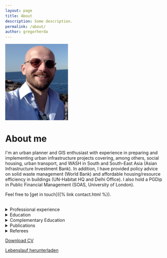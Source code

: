 ```yaml
---
layout: page
title: About
description: Some description.
permalink: /about/
author: gregorherda
---
```


<img class="img-rounded" width="200px" src="/assets/img/uploads/profile.png">

# About me

I'm an urban planner and GIS enthusiast with experience in preparing and implementing urban infrastructure projects covering, among others, social housing, urban transport, and WASH in South and South-East Asia (Asian Infrastructure Investment Bank). In addition, I have provided policy advice on solid waste management (World Bank) and affordable housing/resource efficiency in buildings (UN-Habitat HQ and Delhi Office). I also hold a PGDip in Public Financial Management (SOAS, University of London).

Feel free to [get in touch]({% link contact.html %}).

<br>


<details markdown=block>
<summary markdown=span>Professional experience</summary>

| **From - To**  | **Position**  |
|---|---|
|  **03.2021 – 06.2021** | **World Bank Group/IFC – Headquarters (Washington, D.C.) and Nigeria Country Office (Abuja)**<br>*Consultant (home-based)*{::nomarkdown}<ul><li>Developed a Lagos/Nigeria solid waste management sector brief and firm ToR incl. database design</li></ul>{:/}  |
|  **11.2019 – 09.2020** | **Asian Infrastructure Investment Bank (AIIB) – Beijing, China**<br>*Investment Operations Specialist (Urban WASH, Housing, Transport and Solid Waste Management)*{::nomarkdown}<ul><li>Lead and co-lead urban infrastructure projects in South and South-East Asia, e.g. as:</li><ul><li>Project team leader: Andhra Pradesh Urban Water Supply and Septage Management Improvement Project (USD400 m, implementation, providing WASH infrastructure for 50 towns)</li><li>Project team leader: Colombo Urban Regeneration Project (USD200 m, implementation phase: construction of social housing for 5,500 households and PPP land redevelopment)</li><li>Back-up team leader: Mumbai Urban Transport Project 3 (USD500 m, implementation phase, covering track extension, trespass control, station development, and technical assistance)</li><li>Back-up team leader: Mumbai Urban Transport Project 3A-1 (USD500 m, preparation, covering communications-based train control (CBTC), station development, and technical assistance)</li></ul></ul>{:/}  |
| **11.2017 - 11.2019**  | **Asian Infrastructure Investment Bank (AIIB) – Beijing, China**<br>*[Young Professional](https://www.aiib.org/en/opportunities/career/young-professionals-program/index.html)*{::nomarkdown}<ul><li>Prepared and implemented projects covering low-income housing, Bus Rapid Transit; light rail; multi-sectoral urban, rural, and tourism infrastructure; solid waste management; and building retrofits in Central, South, and South East Asia with wide-ranging responsibilities including:</li><ul><li>evaluating project alignment with local, regional and national development plans;</li><li>due diligence and drafting of project documents during all stages of the project cycle;<li>conducting economic and financial analyses of project proposals;</li><li>evaluation of technical designs, environmental and social safeguards, procurement and implementation arrangements, results frameworks, and counterparty integrity;</li><li>improvement of project design, including through independent engagement with clients;</li><li>managing individual consultants and consulting firms;</li></ul><li>Supported the Risk Management Department’s compliance work on Know Your Counterparty (KYC), Anti-Money-Laundering, and Countering the Financing of Terrorism (AML/CFT).</li></ul>{:/} |
| **03.2017 – 10.2017**  | **UN-Habitat, Regional Office for Asia and the Pacific – New Delhi, India**<br>*Regional Housing Advisor for UN-Habitat India, Sri Lanka, and Afghanistan Country Offices*{::nomarkdown}<ul><li>Coordinated India’s draft National Urban Housing and Habitat Policy 2017 and, inter alia, lead a National Housing Programme proposal for Afghanistan all in close collaboration with line ministries.</li></ul>></ul>{:/} |
| **11.2014 – 03.2017**  | **UN-Habitat, Housing and Slum Upgrading Branch, Housing Unit – Nairobi, Kenya  **<br>*Consultant, Sustainable Housing*{::nomarkdown}<ul><li>Prepared, and participated in, global fora (e.g. COP21-23, Habitat III/New Urban Agenda, WSBE)</li><li>Housing Lead for the 10YFP Sustainable Building and Construction program, coordinator for the Global Network for Sustainable Housing, and lead for development of SDG Target 11.c metadata </li><li>Advised on national housing policies and housing sector profiles for several Sub-Saharan African countries as well as Afghanistan</li><li>Advised for the <a href="http://mainstreamingsustainablehousing.org/">Mainstreaming Sustainable Social Housing in India</a> project</li></ul)>{:/}  |
| **06.2014 – 10.2014**  | **UN-Habitat, Housing and Slum Upgrading Branch, Housing Unit – Nairobi, Kenya**<br>*Intern, Sustainable Housing*  |
| **09.2008 – 09.2012**  | **2 years each working as a lecturer/interpreter in Taiyuan, China, and translator in Cork, Ireland**<br>*Intern, Sustainable Housing*  |

</details>

<details markdown=block>
<summary markdown=span>Education</summary>

| **From - To**  | **Course**  |
|:---:|---|
|  **09.2020 – 09.2021** | **Master of Science in Geographic Information Systems**<br>Ulster University, United Kingdom {::nomarkdown}<ul><li><b>Modules</b>: Principles of GIS*, Spatial Data Management*, Introduction to Remote Sensing*, GIS Databases*, Spatial Analysis and Modeling*, Web-based GIS*, GIS for Environmental Manage-ment*, Programming for GIS and Remote Sensing* (* Completed with Distinction)</li><li><b>MSc Thesis Topic</b>: “<i>Python for Smarter Cities: Comparison of Python libraries for static and interactive visualisations of large vector data</i>”</li></ul>{:/}  |
| **09.2019**  | **Fitch-led Credit and Investment Program, Asian Infrastructure Investment Bank** {::nomarkdown}<ul><li><b>Modules</b>: Financial Statement Analysis, Sovereign and Country Risk, Corporate Credit Analysis, Corporate Rating Methodology, Financial Modeling</li></ul>{:/}  |
| **08.2016 – 12.2018**  | **Post-Graduate Diploma in Public Financial Management** (ACCA-endorsed)<br>Centre for Financial and Management Studies, SOAS, University of London, United Kingdom  {::nomarkdown}<ul><li><b>Modules</b>: Revenue (<i>tax policy and administration, local revenues, budget deficits and national debt, foreign aid</i>); Privatisation and Public-Private Partnerships; Planning and Performance (<i>budgeting, costing, budget execution, accounting & reporting, performance monitoring</i>); International Public Sector Accounting Standards (IPSAS)</li></ul>{:/} |
| **11.2015**  | **Post-Graduate Diploma in Developing Social Housing Projects** <br>Institute for Housing and Urban Development Studies (IHS), Erasmus University Rotterdam {::nomarkdown}<ul><li><b>Modules</b>: Housing needs assessments; housing design and human settlements planning; social housing policy and programmes; finance, management and maintenance of social housing, including subsidies and PPPs, performance contracting, and institution building; land economics</li></ul>{:/}|
| **09.2012 – 05.2014**  | **Masters in Planning and Sustainable Development (MPlan)** (RTPI-accredited)<br>Centre for Planning Education and Research (CPER), University College Cork, Ireland {::nomarkdown}<ul><li><b>Awards and Results: </b>Full Taught Masters Scholarship; Second Class Honours, Grade 1</li><li><b>Modules</b> (<i>inter alia</i>): Housing, Social Change and Community Needs; Plan-making and Forward Planning Skills; Spatial Planning for Cities and Regions; Drawing, Spatial Data and Observation Skills; Urban Design; Property, Sustainable Growth and Enterprise</li></ul>{:/} |
| **2005 – 2008**  | **Bachelor of Arts in Sinology (Chinese Studies) and English Studies**<br>Ruhr-Universität Bochum – Bochum, Germany {::nomarkdown}<ul><li><b>Results</b>: First Class Honours</li></ul>{:/}  |

</details>

<details markdown=block>
<summary markdown=span>Complementary Education</summary>

| **Area**  |  **Skills** |
|---|---|
| **Computer Skills**  | Microsoft Office 365 – QGIS, ArcGIS Pro – Python (analysis and visualisations, [profile on GitHub](https://github.com/gregorhd/)) – PostgreSQL, PostGIS – GeoServer, OpenLayers – ERDAS IMAGINE/Google Earth Engine – JASP/SPSS<br>**MOOC Certificates**: [Advanced Topics in SQL](https://courses.edx.org/certificates/2a251f2db7074b778ae5d47e510a2536) (StanfordOnline), [Python/PostgreSQL](https://www.udemy.com/certificate/UC-083f5867-1f28-41b6-93a4-617f048c5adb/) (Teclado)  |
| **Languages**  |  **German**: Native; English: Native speaker equivalent; **Chinese**: HSK Grade Level 7; **French**: Basic |

</details>

<details markdown=block>
<summary markdown=span>Publications</summary>

| **Year**  | **Publication**  |
|---|---|
| **2014**  |  Dwyer, B. and Herda, G. (2014) ‘Can the planning system assist in promoting the uptake of CHP in residential or commercial developments in Ireland?’. *Pleanáil: Journal of the Irish Planning Institute*, Issue 20, Winter 2014. |
| **2017**  | UN-Habitat (2017) *[Building Sustainability Assessment and Benchmarking](https://unhabitat.org/books/building-sustainability-assessment-and-benchmarking/)*. [Lead author]  |
| **2017**  | Herda, G., Sangori, R. and Bock, M.C.D. (2017) ‘[Low cost, low carbon, but no data: Kenya’s struggle to develop the availability of performance data for building products](http://www.sciencedirect.com/science/article/pii/S1878029617301408)’.  |
| **2017**  | Herda et al. (2017) *[Sustainable social housing in India: definition, challenges and opportunities](https://1b4bbe4f-b27f-4291-b0b9-3a0a9be6203f.filesusr.com/ugd/caf2de_829d1d976a8c42f989c8b03b7de9d0e0.pdf)*.  |

</details>

<details markdown=block>
<summary markdown=span>Referees</summary>

Contact details for references are provided upon request.

</details>

<a href="/assets/img/uploads/Gregor Herda_CV_refs removed.pdf">Download CV</a>

<a href="/assets/img/uploads/Gregor Herda_Lebenslauf_Referenzen entfernt.pdf">Lebenslauf herunterladen</a>





